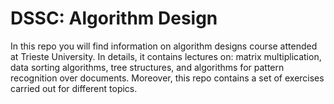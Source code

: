 # DSSC: Algorithm Design
In this repo you will find information on algorithm designs course attended at Trieste University. In details, it contains lectures on: matrix multiplication, data sorting algorithms, tree structures, and algorithms for pattern recognition over documents. Moreover, this repo contains a set of exercises carried out for different topics.
